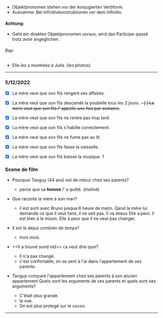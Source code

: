 


 - Objektpronomen stehen vor der konjugierten Verbform.
 - Ausnahme: Bei Infinitivkonstruktionen vor dem Infinitiv.



#### Achtung:
- Geht ein direktes Objektpronomen voraus, wird das Participe-passé trotz avoir angeglichen.
###### Bsp:
- Elle *les* a montré*es* à Julie. (les photos)


****
### 5/12/2022

- [x] La mère veut que son fils rengent ses affaires.
- [x] La mère veut que son fils descende la poubelle tous les 2 jours.
<del>- [ ] La mère veut que son fils *l'* appelle une fois par semaine.</del>
- [x] La mère veut que son fils ne rentre pas trop tard.
- [x] La mère veut que son fils s'habille correctement.
- [x] La mère veut que son fils ne fume pas au lit.
- [x] La mère veut que son fils fasse la vaisselle.
- [x] La mère veut que son fils baisse la musique.
1



### Scene de film

- Pourquoi Tanguy (44 ans) est de retour chez ses parents?
	- parce que sa **femme** l' a quittè.  (meliné)
- Que raconte la mère à son mari?
	- il est sorti avec Bruno jusqua 6 heure de matin. Qand la mére lui demande ce que il veut faire, il ne seit pas.  Il va mieux Elle a peur. Il est bien á la mison. Elle à peur que il ne veut pas changer. 
- Il est là depui combien de temps?
	- trois mois.
- <<Il a trouvé sond nid>> ca veut dire quoi?
	- Il n'a pas changé.
	- c'est confortable, on se sent à l'ai dans l'appertement de ses parents.
- Tanguy compare l'appartement chez ses parents à son ancien appartement Quels sont les arguments de ses parents et quels sont ses arguments?

	- C'était plus grande. 
	- la vue.
	- On est plus protegé sur le cocon.
****


